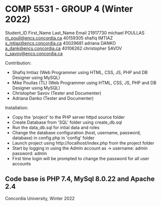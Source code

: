 # COMP 5531 - GROUP 4 (Winter 2022)

Student_ID  First_Name  Last_Name   Email
21917730    michael     POULLAS     m_poull@encs.concordia.ca
40159305    shafiq      IMTIAZ      s_mtiaz@encs.concordia.ca
40029681    adriana     DANKO       a_dank@encs.concordia.ca
40106262    christopher SAVOV       c_savov@encs.concordia.ca

Contribution:
- Shafiq Imtiaz (Web Programmer using HTML, CSS, JS, PHP and DB Designer using MySQL)
- Mike Poullas (TL) (Web Programmer using HTML, CSS, JS, PHP and DB Designer using MySQL)
- Christopher Savov (Tester and Documenter)
- Adriana Danko (Tester and Documenter)

Installation:
- Copy the 'project' to the PHP server httpd source folder
- Create Database from 'SQL' folder using create_db.sql
- Run the data_db.sql for intial data and roles
- Change the database configuration (host, username, password, database) in config.php in 'config' folder
- Launch project using http://localhost/index.php from the project folder
- Start by logging in using the Admin account as -> username: admin password: admin
- First time login will be prompted to change the password for all user accounts

## Code base is PHP 7.4, MySql 8.0.22 and Apache 2.4

Concordia University, Winter 2022
